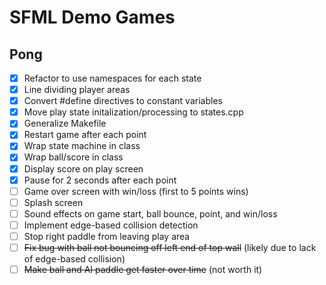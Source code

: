 # SFML Demo Games

## Pong
- [x] Refactor to use namespaces for each state
- [x] Line dividing player areas
- [x] Convert #define directives to constant variables
- [x] Move play state initalization/processing to states.cpp
- [x] Generalize Makefile
- [x] Restart game after each point
- [x] Wrap state machine in class
- [x] Wrap ball/score in class
- [x] Display score on play screen
- [x] Pause for 2 seconds after each point
- [ ] Game over screen with win/loss (first to 5 points wins)
- [ ] Splash screen
- [ ] Sound effects on game start, ball bounce, point, and win/loss
- [ ] Implement edge-based collision detection
- [ ] Stop right paddle from leaving play area
- [ ] ~~Fix bug with ball not bouncing off left end of top wall~~ (likely due to lack of edge-based collision) 
- [ ] ~~Make ball and AI paddle get faster over time~~ (not worth it)

